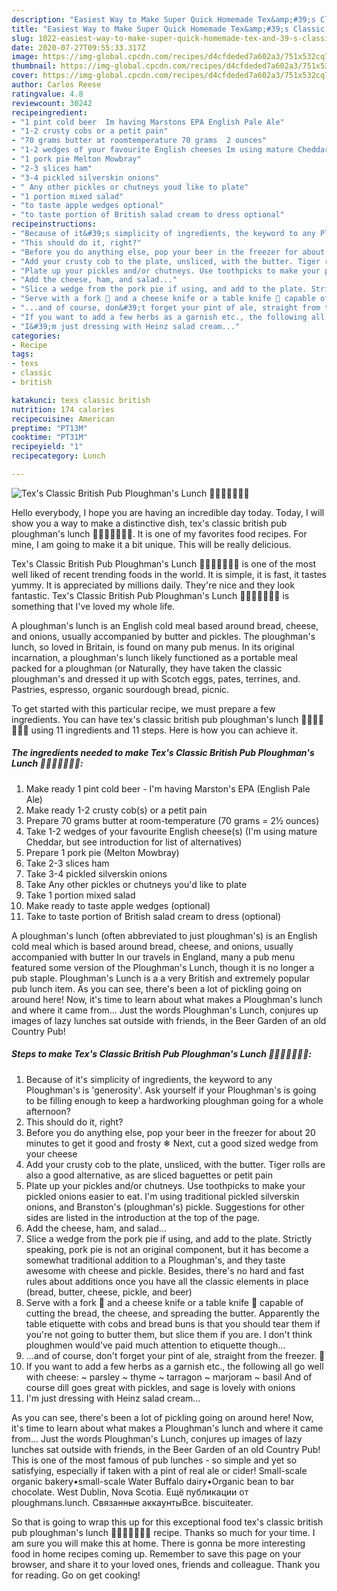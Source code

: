```yaml
---
description: "Easiest Way to Make Super Quick Homemade Tex&amp;#39;s Classic British Pub Ploughman&amp;#39;s Lunch 🍞🐷🧀🍺🍲🇬🇧"
title: "Easiest Way to Make Super Quick Homemade Tex&amp;#39;s Classic British Pub Ploughman&amp;#39;s Lunch 🍞🐷🧀🍺🍲🇬🇧"
slug: 1022-easiest-way-to-make-super-quick-homemade-tex-and-39-s-classic-british-pub-ploughman-and-39-s-lunch
date: 2020-07-27T09:55:33.317Z
image: https://img-global.cpcdn.com/recipes/d4cfdeded7a602a3/751x532cq70/texs-classic-british-pub-ploughmans-lunch-🍞🐷🧀🍺🍲🇬🇧-recipe-main-photo.jpg
thumbnail: https://img-global.cpcdn.com/recipes/d4cfdeded7a602a3/751x532cq70/texs-classic-british-pub-ploughmans-lunch-🍞🐷🧀🍺🍲🇬🇧-recipe-main-photo.jpg
cover: https://img-global.cpcdn.com/recipes/d4cfdeded7a602a3/751x532cq70/texs-classic-british-pub-ploughmans-lunch-🍞🐷🧀🍺🍲🇬🇧-recipe-main-photo.jpg
author: Carlos Reese
ratingvalue: 4.8
reviewcount: 30242
recipeingredient:
- "1 pint cold beer  Im having Marstons EPA English Pale Ale"
- "1-2 crusty cobs or a petit pain"
- "70 grams butter at roomtemperature 70 grams  2 ounces"
- "1-2 wedges of your favourite English cheeses Im using mature Cheddar but see introduction for list of alternatives"
- "1 pork pie Melton Mowbray"
- "2-3 slices ham"
- "3-4 pickled silverskin onions"
- " Any other pickles or chutneys youd like to plate"
- "1 portion mixed salad"
- "to taste apple wedges optional"
- "to taste portion of British salad cream to dress optional"
recipeinstructions:
- "Because of it&#39;s simplicity of ingredients, the keyword to any Ploughman&#39;s is &#39;generosity&#39;. Ask yourself if your Ploughman&#39;s is going to be filling enough to keep a hardworking ploughman going for a whole afternoon?"
- "This should do it, right?"
- "Before you do anything else, pop your beer in the freezer for about 20 minutes to get it good and frosty ❄ Next, cut a good sized wedge from your cheese"
- "Add your crusty cob to the plate, unsliced, with the butter. Tiger rolls are also a good alternative, as are sliced baguettes or petit pain"
- "Plate up your pickles and/or chutneys. Use toothpicks to make your pickled onions easier to eat. I&#39;m using traditional pickled silverskin onions, and Branston&#39;s (ploughman&#39;s) pickle. Suggestions for other sides are listed in the introduction at the top of the page."
- "Add the cheese, ham, and salad..."
- "Slice a wedge from the pork pie if using, and add to the plate. Strictly speaking, pork pie is not an original component, but it has become a somewhat traditional addition to a Ploughman&#39;s, and they taste awesome with cheese and pickle. Besides, there&#39;s no hard and fast rules about additions once you have all the classic elements in place (bread, butter, cheese, pickle, and beer)"
- "Serve with a fork 🍴 and a cheese knife or a table knife 🔪 capable of cutting the bread, the cheese, and spreading the butter. Apparently the table etiquette with cobs and bread buns is that you should tear them if you&#39;re not going to butter them, but slice them if you are. I don&#39;t think ploughmen would&#39;ve paid much attention to etiquette though..."
- "...and of course, don&#39;t forget your pint of ale, straight from the freezer. 🍻"
- "If you want to add a few herbs as a garnish etc., the following all go well with cheese: ~ parsley ~ thyme ~ tarragon ~ marjoram ~ basil And of course dill goes great with pickles, and sage is lovely with onions"
- "I&#39;m just dressing with Heinz salad cream..."
categories:
- Recipe
tags:
- texs
- classic
- british

katakunci: texs classic british 
nutrition: 174 calories
recipecuisine: American
preptime: "PT13M"
cooktime: "PT31M"
recipeyield: "1"
recipecategory: Lunch

---
```



![Tex&#39;s Classic British Pub Ploughman&#39;s Lunch 🍞🐷🧀🍺🍲🇬🇧](https://img-global.cpcdn.com/recipes/d4cfdeded7a602a3/751x532cq70/texs-classic-british-pub-ploughmans-lunch-🍞🐷🧀🍺🍲🇬🇧-recipe-main-photo.jpg)

Hello everybody, I hope you are having an incredible day today. Today, I will show you a way to make a distinctive dish, tex&#39;s classic british pub ploughman&#39;s lunch 🍞🐷🧀🍺🍲🇬🇧. It is one of my favorites food recipes. For mine, I am going to make it a bit unique. This will be really delicious.

Tex&#39;s Classic British Pub Ploughman&#39;s Lunch 🍞🐷🧀🍺🍲🇬🇧 is one of the most well liked of recent trending foods in the world. It is simple, it is fast, it tastes yummy. It is appreciated by millions daily. They're nice and they look fantastic. Tex&#39;s Classic British Pub Ploughman&#39;s Lunch 🍞🐷🧀🍺🍲🇬🇧 is something that I've loved my whole life.

A ploughman&#39;s lunch is an English cold meal based around bread, cheese, and onions, usually accompanied by butter and pickles. The ploughman&#39;s lunch, so loved in Britain, is found on many pub menus. In its original incarnation, a ploughman&#39;s lunch likely functioned as a portable meal packed for a ploughman (or Naturally, they have taken the classic ploughman&#39;s and dressed it up with Scotch eggs, pates, terrines, and. Pastries, espresso, organic sourdough bread, picnic.


To get started with this particular recipe, we must prepare a few ingredients. You can have tex&#39;s classic british pub ploughman&#39;s lunch 🍞🐷🧀🍺🍲🇬🇧 using 11 ingredients and 11 steps. Here is how you can achieve it.

<!--inarticleads1-->

##### The ingredients needed to make Tex&#39;s Classic British Pub Ploughman&#39;s Lunch 🍞🐷🧀🍺🍲🇬🇧:

1. Make ready 1 pint cold beer - I&#39;m having Marston&#39;s EPA (English Pale Ale)
1. Make ready 1-2 crusty cob(s) or a petit pain
1. Prepare 70 grams butter at room-temperature (70 grams = 2½ ounces)
1. Take 1-2 wedges of your favourite English cheese(s) (I&#39;m using mature Cheddar, but see introduction for list of alternatives)
1. Prepare 1 pork pie (Melton Mowbray)
1. Take 2-3 slices ham
1. Take 3-4 pickled silverskin onions
1. Take  Any other pickles or chutneys you&#39;d like to plate
1. Take 1 portion mixed salad
1. Make ready to taste apple wedges (optional)
1. Take to taste portion of British salad cream to dress (optional)


A ploughman&#39;s lunch (often abbreviated to just ploughman&#39;s) is an English cold meal which is based around bread, cheese, and onions, usually accompanied with butter In our travels in England, many a pub menu featured some version of the Ploughman&#39;s Lunch, though it is no longer a pub staple. Ploughman&#39;s Lunch is a a very British and extremely popular pub lunch item. As you can see, there&#39;s been a lot of pickling going on around here! Now, it&#39;s time to learn about what makes a Ploughman&#39;s lunch and where it came from… Just the words Ploughman&#39;s Lunch, conjures up images of lazy lunches sat outside with friends, in the Beer Garden of an old Country Pub! 

<!--inarticleads2-->

##### Steps to make Tex&#39;s Classic British Pub Ploughman&#39;s Lunch 🍞🐷🧀🍺🍲🇬🇧:

1. Because of it&#39;s simplicity of ingredients, the keyword to any Ploughman&#39;s is &#39;generosity&#39;. Ask yourself if your Ploughman&#39;s is going to be filling enough to keep a hardworking ploughman going for a whole afternoon?
1. This should do it, right?
1. Before you do anything else, pop your beer in the freezer for about 20 minutes to get it good and frosty ❄ Next, cut a good sized wedge from your cheese
1. Add your crusty cob to the plate, unsliced, with the butter. Tiger rolls are also a good alternative, as are sliced baguettes or petit pain
1. Plate up your pickles and/or chutneys. Use toothpicks to make your pickled onions easier to eat. I&#39;m using traditional pickled silverskin onions, and Branston&#39;s (ploughman&#39;s) pickle. Suggestions for other sides are listed in the introduction at the top of the page.
1. Add the cheese, ham, and salad...
1. Slice a wedge from the pork pie if using, and add to the plate. Strictly speaking, pork pie is not an original component, but it has become a somewhat traditional addition to a Ploughman&#39;s, and they taste awesome with cheese and pickle. Besides, there&#39;s no hard and fast rules about additions once you have all the classic elements in place (bread, butter, cheese, pickle, and beer)
1. Serve with a fork 🍴 and a cheese knife or a table knife 🔪 capable of cutting the bread, the cheese, and spreading the butter. Apparently the table etiquette with cobs and bread buns is that you should tear them if you&#39;re not going to butter them, but slice them if you are. I don&#39;t think ploughmen would&#39;ve paid much attention to etiquette though...
1. ...and of course, don&#39;t forget your pint of ale, straight from the freezer. 🍻
1. If you want to add a few herbs as a garnish etc., the following all go well with cheese: ~ parsley ~ thyme ~ tarragon ~ marjoram ~ basil And of course dill goes great with pickles, and sage is lovely with onions
1. I&#39;m just dressing with Heinz salad cream...


As you can see, there&#39;s been a lot of pickling going on around here! Now, it&#39;s time to learn about what makes a Ploughman&#39;s lunch and where it came from… Just the words Ploughman&#39;s Lunch, conjures up images of lazy lunches sat outside with friends, in the Beer Garden of an old Country Pub! This is one of the most famous of pub lunches - so simple and yet so satisfying, especially if taken with a pint of real ale or cider! Small-scale organic bakery•small-scale Water Buffalo dairy•Organic bean to bar chocolate. West Dublin, Nova Scotia. Ещё публикации от ploughmans.lunch. Связанные аккаунтыВсе. biscuiteater. 

So that is going to wrap this up for this exceptional food tex&#39;s classic british pub ploughman&#39;s lunch 🍞🐷🧀🍺🍲🇬🇧 recipe. Thanks so much for your time. I am sure you will make this at home. There is gonna be more interesting food in home recipes coming up. Remember to save this page on your browser, and share it to your loved ones, friends and colleague. Thank you for reading. Go on get cooking!

